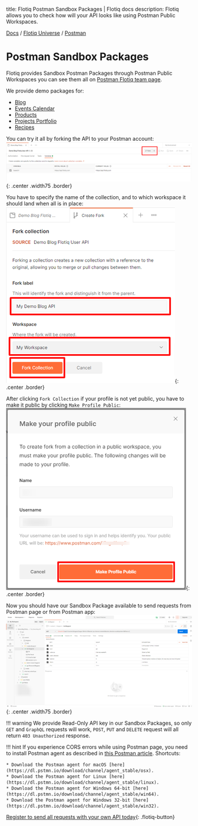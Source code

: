 title: Flotiq Postman Sandbox Packages | Flotiq docs
description: Flotiq allows you to check how will your API looks like using Postman Public Workspaces.

<div class="breadcrumbs">
<a href="/">Docs</a> / <a href="/Universe/">Flotiq Universe</a> / <a href="/Universe/postman/">Postman</a>
</div>

# Postman Sandbox Packages

Flotiq provides Sandbox Postman Packages through Postman Public Workspaces you can see them all on [Postman Flotiq team page](https://www.postman.com/flotiq).

We provide demo packages for:

* [Blog](https://www.postman.com/flotiq/workspace/flotiq-public-workspace/collection/10599962-f1e408cb-a0fe-45b2-923e-d8d0ec7423bc?ctx=documentation)
* [Events Calendar](https://www.postman.com/flotiq/workspace/flotiq-public-workspace/collection/10599962-efcba1cd-a84c-452e-a4d5-eafb877bd2dd?ctx=documentation)
* [Products](https://www.postman.com/flotiq/workspace/flotiq-public-workspace/collection/10599962-518022c4-fc97-494a-b5d3-a8bb73487b97?ctx=documentation)
* [Projects Portfolio](https://www.postman.com/flotiq/workspace/flotiq-public-workspace/collection/10599962-e4ee6116-462a-4e86-b368-669876c1f25d?ctx=documentation)
* [Recipes](https://www.postman.com/flotiq/workspace/flotiq-public-workspace/collection/10599962-798f395f-6e56-477e-956b-bc9ec93fae42?ctx=documentation)

You can try it all by forking the API to your Postman account:
![](images/postman/Demo-Blog-Package-Fork.png){: .center .width75 .border}

You have to specify the name of the collection, and to which workspace it should land when all is in place:
![](images/postman/Demo-Blog-Package-Fork-Name.png){: .center .border}

After clicking `Fork Collection` if your profile is not yet public, you have to make it public by clicking `Make Profile Public`:
![](images/postman/Create-Fork-Flotiq-Public-Workspace-Make-Public.png){: .center .border}

Now you should have our Sandbox Package available to send requests from Postman page or from Postman app:
![](images/postman/list-Blogpost-My-Workspace.png){: .center .width75 .border}

!!! warning
    We provide Read-Only API key in our Sandbox Packages, so only `GET` and `GraphQL` requests will work, `POST`, `PUT` and `DELETE` request will all return `403 Unauthorized` response.

!!! hint
    If you experience CORS errors while using Postman page, you need to install Postman agent as described in [this Postman article](https://blog.postman.com/introducing-the-postman-agent-send-api-requests-from-your-browser-without-limits/).
    Shortcuts:

    * Download the Postman agent for macOS [here](https://dl.pstmn.io/download/channel/agent_stable/osx).
    * Download the Postman agent for Linux [here](https://dl.pstmn.io/download/channel/agent_stable/linux).
    * Download the Postman agent for Windows 64-bit [here](https://dl.pstmn.io/download/channel/agent_stable/win64).
    * Download the Postman agent for Windows 32-bit [here](https://dl.pstmn.io/download/channel/agent_stable/win32).



[Register to send all requests with your own API today](https://editor.flotiq.com/register.html){: .flotiq-button}
